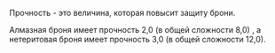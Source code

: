 Прочность - это величина, которая повысит защиту брони. 

Алмазная броня имеет прочность 2,0 (в общей сложности 8,0)
, а нетеритовая броня имеет прочность 3,0 (в общей сложности 12,0).